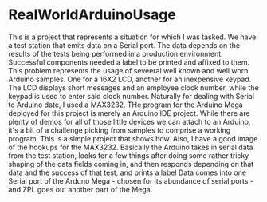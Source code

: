 # RealWorldArduinoUsage
This is a project that represents a situation for which I was tasked. We have a test station that emits data on a Serial port. The data depends on the results of the tests being performed in a production environment. Successful components needed a label to be printed and affixed to them. 
This problem represents the usage of seveeral well known and well worn Arduino samples. One for a 16X2 LCD, another for an inexpensive keypad. The LCD displays short messages and an employee clock number, while the keypad is used to enter said clock number.
Naturally for dealing with Serial to Arduino date, I used a MAX3232. THe program for the Arduino Mega deployed for this project is merely an Arduino IDE project. While there are plenty of demos for all of those little devices we can attach to an Arduino, it's a bit of a challenge picking from samples to comprise a working program. This is a simple project that shows how. 
Also, I have a good image of the hookups for the MAX3232. Basically the Arduino takes in serial data from the test station, looks for a few things after doing some rather tricky shaping of the data fields coming in, and then responds depending on that data and the success of that test, and prints a label Data comes into one Serial port of the Arduno Mega - chosen for its abundance of serial ports - and ZPL goes out another part of the Mega.
